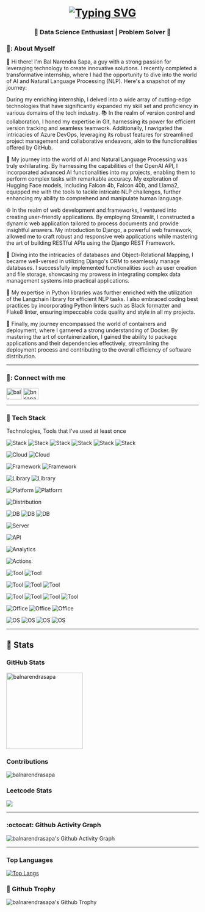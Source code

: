<h1 align = "center">
<a href="https://github.com/balnarendrasapa"><img src="https://readme-typing-svg.herokuapp.com?font=Mooli&size=75&duration=1500&pause=600&color=E3F7F5FF&background=000000EE&center=true&vCenter=true&multiline=true&width=1920&height=384&lines=Hello+👋!;My+name+is+Bal+Narendra+Sapa;Welcome+to+my+GitHub+Profile" alt="Typing SVG" /></a>
</h1>


<h3 align="center">🚀 Data Science Enthusiast | Problem Solver 🚀</h3>

### 🌈: About Myself

👋 Hi there! I'm Bal Narendra Sapa, a guy with a strong passion for leveraging technology to create innovative solutions. I recently completed a transformative internship, where I had the opportunity to dive into the world of AI and Natural Language Processing (NLP). Here's a snapshot of my journey:

During my enriching internship, I delved into a wide array of cutting-edge technologies that have significantly expanded my skill set and proficiency in various domains of the tech industry. 📚 In the realm of version control and collaboration, I honed my expertise in Git, harnessing its power for efficient version tracking and seamless teamwork. Additionally, I navigated the intricacies of Azure DevOps, leveraging its robust features for streamlined project management and collaborative endeavors, akin to the functionalities offered by GitHub.

🤖 My journey into the world of AI and Natural Language Processing was truly exhilarating. By harnessing the capabilities of the OpenAI API, I incorporated advanced AI functionalities into my projects, enabling them to perform complex tasks with remarkable accuracy. My exploration of Hugging Face models, including Falcon 4b, Falcon 40b, and Llama2, equipped me with the tools to tackle intricate NLP challenges, further enhancing my ability to comprehend and manipulate human language.

🌐 In the realm of web development and frameworks, I ventured into creating user-friendly applications. By employing Streamlit, I constructed a dynamic web application tailored to process documents and provide insightful answers. My introduction to Django, a powerful web framework, allowed me to craft robust and responsive web applications while mastering the art of building RESTful APIs using the Django REST Framework.

💾 Diving into the intricacies of databases and Object-Relational Mapping, I became well-versed in utilizing Django's ORM to seamlessly manage databases. I successfully implemented functionalities such as user creation and file storage, showcasing my prowess in integrating complex data management systems into practical applications.

🐍 My expertise in Python libraries was further enriched with the utilization of the Langchain library for efficient NLP tasks. I also embraced coding best practices by incorporating Python linters such as Black formatter and Flake8 linter, ensuring impeccable code quality and style in all my projects.

🐳 Finally, my journey encompassed the world of containers and deployment, where I garnered a strong understanding of Docker. By mastering the art of containerization, I gained the ability to package applications and their dependencies effectively, streamlining the deployment process and contributing to the overall efficiency of software distribution.

---

### 🔗: Connect with me

<p align="left">
<a href="https://linkedin.com/in/bal-narendra-s" target="blank"><img align="center" src="https://raw.githubusercontent.com/rahuldkjain/github-profile-readme-generator/master/src/images/icons/Social/linked-in-alt.svg" alt="bal-narendra-s" height="30" width="40" /></a>
<a href="https://instagram.com/bnsapa" target="blank"><img align="center" src="https://raw.githubusercontent.com/rahuldkjain/github-profile-readme-generator/master/src/images/icons/Social/instagram.svg" alt="bnsapa" height="30" width="40" /></a>
</p>

---

### :hammer: Tech Stack

Technologies, Tools that I've used at least once

![Stack](https://img.shields.io/badge/Python-3766AB?style=flat-square&logo=Python&logoColor=white)
![Stack](https://img.shields.io/badge/C-A8B9CC?style=flat-square&logo=C&logoColor=white)
![Stack](https://img.shields.io/badge/Java-007396?style=flat-square&logo=Java&logoColor=white)
![Stack](https://img.shields.io/badge/CSS3-1572B6?style=flat-square&logo=css3&logoColor=white)
![Stack](https://img.shields.io/badge/HTML5-1572B6?style=flat-square&logo=HTML5&logoColor=white)
![Stack](https://img.shields.io/badge/JavaScript-ffb13b?style=flat-square&logo=javascript&logoColor=white)

![Cloud](https://img.shields.io/badge/Amazon_AWS-232F3E?style=flat-square&logo=amazon-aws&logoColor=white)
![Cloud](https://img.shields.io/badge/Microsoft_Azure-0089D6?style=flat-square&logo=microsoft-azure&logoColor=white)

![Framework](https://img.shields.io/badge/Flask-1572B6?style=flat-square&logo=Flask&logoColor=white)
![Framework](https://img.shields.io/badge/Django-092E20?style=flat-square&logo=Django&logoColor=white)

![Library](https://img.shields.io/badge/NumPy-013243?style=flat-square&logo=NumPy&logoColor=white)
![Library](https://img.shields.io/badge/Pandas-150458?style=flat-square&logo=pandas&logoColor=white)

![Platform](https://img.shields.io/badge/GitHub-181717?style=flat-square&logo=GitHub&logoColor=white)
![Platform](https://img.shields.io/badge/Azure%20DevOps-0078D7.svg?style=flat-square&logo=Azure-DevOps&logoColor=white)

![Distribution](https://img.shields.io/badge/Anaconda-44A833?style=flat-square&logo=Anaconda&logoColor=white)

![DB](https://img.shields.io/badge/MySQL-E6B91E?style=flat-square&logo=MySql&logoColor=white)
![DB](https://img.shields.io/badge/SQLite-07405E?style=flat-square&logo=sqlite&logoColor=white)
![DB](https://img.shields.io/badge/Microsoft_SQL_Server-CC2927?style=flat-square&logo=microsoft-sql-server&logoColor=white)

![Server](https://img.shields.io/badge/Apache-D22128?style=flat-square&logo=Apache&logoColor=white)

![API](https://img.shields.io/badge/Postman-FF6C37.svg?style=flat-square&logo=Postman&logoColor=white)

![Analytics](https://img.shields.io/badge/Power%20BI-F2C811.svg?style=flat-square&logo=Power-BI&logoColor=black)

![Actions](https://img.shields.io/badge/GitHub%20Actions-2088FF.svg?style=flat-square&logo=GitHub-Actions&logoColor=white)

![Tool](https://img.shields.io/badge/Git-F05032?style=flat-square&logo=Git&logoColor=white)
![Tool](https://img.shields.io/badge/VIM-019733?style=flat-square&logo=Vim&logoColor=white)

![Tool](https://img.shields.io/badge/LaTeX-008080?style=flat-square&logo=LaTeX&logoColor=white)
![Tool](https://img.shields.io/badge/Docker-2496ED?style=flat-square&logo=Docker&logoColor=white)
![Tool](https://img.shields.io/badge/VirtualBox-183A61?style=flat-square&logo=VirtualBox&logoColor=white)

![Tool](https://img.shields.io/badge/Visual%20Studio%20Code-007ACC?style=flat-square&logo=Visual%20Studio%20Code&logoColor=white)
![Tool](https://img.shields.io/badge/Pycharm-000000?style=flat-square&logo=Pycharm&logoColor=white)
![Tool](https://img.shields.io/badge/Jupyter-F37626.svg?style=flat-square&logo=Jupyter&logoColor=white)
![Tool](https://img.shields.io/badge/sublime_text-%23575757.svg?&style=flat-square&logo=sublime-text&logoColor=important)

![Office](https://img.shields.io/badge/Microsoft_Excel-217346?style=flat-square&logo=microsoft-excel&logoColor=white)
![Office](https://img.shields.io/badge/Microsoft_PowerPoint-B7472A?style=flat-square&logo=microsoft-powerpoint&logoColor=white)
![Office](https://img.shields.io/badge/Microsoft_Word-2B579A?style=flat-square&logo=microsoft-word&logoColor=white)

![OS](https://img.shields.io/badge/Kali%20Linux-557C94?style=flat-square&logo=Kali%20Linux&logoColor=white)
![OS](https://img.shields.io/badge/Ubuntu-E95420?style=flat-square&logo=Ubuntu&logoColor=white)
![OS](https://img.shields.io/badge/Windows-0078D6?style=flat-square&logo=Windows&logoColor=white)
![OS](https://img.shields.io/badge/macOS-000000?style=flat-square&logo=Apple&logoColor=white)



---

## :1234: Stats

### GitHub Stats
<img height="200" align="center" src="https://github-readme-stats.vercel.app/api?username=balnarendrasapa&show_icons=true&theme=chartreuse-dark&locale=en" alt="balnarendrasapa" />

### Contributions
<img align="center" src="https://github-readme-streak-stats.herokuapp.com/?user=balnarendrasapa&card_width=480&theme=chartreuse-dark" alt="balnarendrasapa" />

### Leetcode Stats
![](https://leetcard.jacoblin.cool/balnarendrasapa?border=1&radius=20&ext=heatmap&theme=dark)

---

### :octocat: Github Activity Graph

![balnarendrasapa's Github Activity Graph](https://github-readme-activity-graph.vercel.app/graph?username=balnarendrasapa&theme=chartreuse-dark&hide_border=true&radius=5)

---

### Top Languages

[![Top Langs](https://github-readme-stats.vercel.app/api/top-langs/?username=balnarendrasapa&layout=compact&theme=dark&height=500&width=500)](https://github.com/balnarendrasapa)

### :mushroom: Github Trophy

![balnarendrasapa's Github Trophy](https://github-profile-trophy.vercel.app/?username=balnarendrasapa&theme=onedark)


